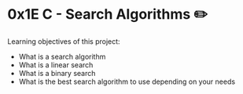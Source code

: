 # 0x1E C - Search Algorithms :pencil2:

Learning objectives of this project:
  
* What is a search algorithm
* What is a linear search
* What is a binary search
* What is the best search algorithm to use depending on your needs
